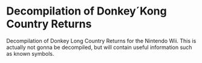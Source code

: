 # Decompilation of Donkey´Kong Country Returns
Decompilation of Donkey Long Country Returns for the Nintendo Wii. This is actually not gonna be decompiled, but will contain useful information such as known symbols.
